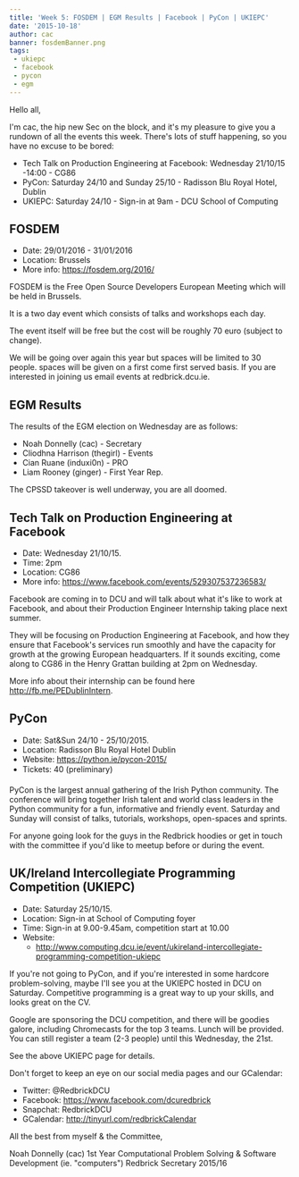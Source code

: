 ```yaml
---
title: 'Week 5: FOSDEM | EGM Results | Facebook | PyCon | UKIEPC'
date: '2015-10-18'
author: cac
banner: fosdemBanner.png
tags:
 - ukiepc
 - facebook
 - pycon
 - egm
---
```


Hello all,

I'm cac, the hip new Sec on the block, and it's my pleasure to give you a
rundown of all the events this week. There's lots of stuff happening, so
you have no excuse to be bored:

 - Tech Talk on Production Engineering at Facebook: Wednesday 21/10/15 -14:00 - CG86
 - PyCon: Saturday 24/10 and Sunday 25/10 - Radisson Blu Royal Hotel, Dublin
 - UKIEPC: Saturday 24/10 - Sign-in at 9am - DCU School of Computing

 <!-- more -->

## FOSDEM

- Date: 29/01/2016 - 31/01/2016
- Location: Brussels
- More info: https://fosdem.org/2016/

FOSDEM is the Free Open Source Developers European Meeting which will be
held in Brussels.

It is a two day event which consists of talks and workshops each day.

The event itself will be free but the cost will be roughly 70 euro
(subject to change).

We will be going over again this year but spaces will be limited to 30
people.
spaces will be given on a first come first served basis. If you are
interested in joining us email events at redbrick.dcu.ie.

## EGM Results

The results of the EGM election on Wednesday are as follows:

 * Noah Donnelly (cac) - Secretary
 * Cliodhna Harrison (thegirl) - Events
 * Cian Ruane (induxi0n) - PRO
 * Liam Rooney (ginger) - First Year Rep.

The CPSSD takeover is well underway, you are all doomed.

## Tech Talk on Production Engineering at Facebook

 - Date: Wednesday 21/10/15.
 - Time: 2pm
 - Location: CG86
 - More info: https://www.facebook.com/events/529307537236583/

Facebook are coming in to DCU and will talk about what it's like to work
at Facebook, and about their Production Engineer Internship taking place
next summer.

They will be focusing on Production Engineering at Facebook, and
how they ensure that Facebook's services run smoothly and have the
capacity for growth at the growing European headquarters. If it sounds
exciting, come along to CG86 in the Henry Grattan building at 2pm on
Wednesday.

More info about their internship can be found here
http://fb.me/PEDublinIntern.

## PyCon

 - Date: Sat&Sun 24/10 - 25/10/2015.
 - Location: Radisson Blu Royal Hotel Dublin
 - Website: https://python.ie/pycon-2015/
 - Tickets: 40 (preliminary)

PyCon is the largest annual gathering of the Irish Python community.
The conference will bring together Irish talent and world class
leaders in the Python community for a fun, informative and friendly
event. Saturday and Sunday will consist of talks, tutorials,
workshops, open-spaces and sprints.

For anyone going look for the guys in the Redbrick hoodies or get in touch
with the committee if you'd like to meetup before or during the event.

## UK/Ireland Intercollegiate Programming Competition (UKIEPC)

 - Date: Saturday 25/10/15.
 - Location: Sign-in at School of Computing foyer
 - Time: Sign-in at 9.00-9.45am, competition start at 10.00
 - Website:
	- http://www.computing.dcu.ie/event/ukireland-intercollegiate-programming-competition-ukiepc

If you're not going to PyCon, and if you're interested in some hardcore
problem-solving, maybe I'll see you at the UKIEPC hosted in DCU on
Saturday. Competitive programming is a great way to up your skills, and
looks great on the CV.

Google are sponsoring the DCU competition, and there will be goodies
galore, including Chromecasts for the top 3 teams. Lunch will be provided.
You can still register a team (2-3 people) until this Wednesday, the 21st.

See the above UKIEPC page for details.



Don't forget to keep an eye on our social media pages and our GCalendar:
   - Twitter:  @RedbrickDCU
   - Facebook: https://www.facebook.com/dcuredbrick
   - Snapchat: RedbrickDCU
   - GCalendar: http://tinyurl.com/redbrickCalendar



All the best from myself & the Committee,

Noah Donnelly (cac)
1st Year Computational Problem Solving & Software Development (ie.
"computers")
Redbrick Secretary 2015/16
